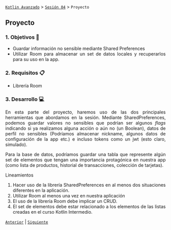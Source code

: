 [`Kotlin Avanzado`](../../Readme.md) > [`Sesión 04`](../Readme.md) > `Proyecto`

## Proyecto

<div style="text-align: justify;">




### 1. Objetivos :dart:

* Guardar información no sensible mediante Shared Preferences
* Utilizar Room para almacenar un set de datos locales y recuperarlos para su uso en la app.

### 2. Requisitos :clipboard:

* Librería Room

### 3. Desarrollo :computer:

En esta parte del proyecto, haremos uso de las dos principales herramientas que abordamos en la sesión. Mediante SharedPreferences, podemos guardar valores no sensibles que podrían ser algunos _flags_ indicando si ya realizamos alguna acción o aún no (un Boolean), datos de perfil no sensibles (Podríamos almacenar nickname, algunos datos de configuración de la app etc.) e incluso tokens como un jwt (esto claro, simulado).

Para la base de datos, podríamos guardar una tabla que represente algún set de elementos que tengan una importancia protagónica en nuestra app (como lista de productos, historial de transacciones, colección de tarjetas).



Lineamientos

1. Hacer uso de la librería SharedPreferences en al menos dos situaciones diferentes en la aplicación.
2. Utilizar Room al menos una vez en nuestra aplicación 
3. El uso de la librería Room debe implicar un CRUD.
4. El set de elementos debe estar relacionado a los elementos de las listas creadas en el curso Kotlin Intermedio.

[`Anterior`](../Reto-02) | [`Siguiente`](../Postwork)      

</div>

